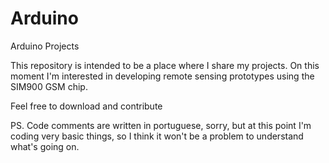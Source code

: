 # Arduino
Arduino Projects

This repository is intended to be a place where I share my projects.
On this moment I'm interested in developing remote sensing prototypes using the SIM900 GSM chip.

Feel free to download and contribute

PS. Code comments are written in portuguese, sorry, but at this point I'm coding very basic things, so I think it won't be a problem to understand what's going on.
